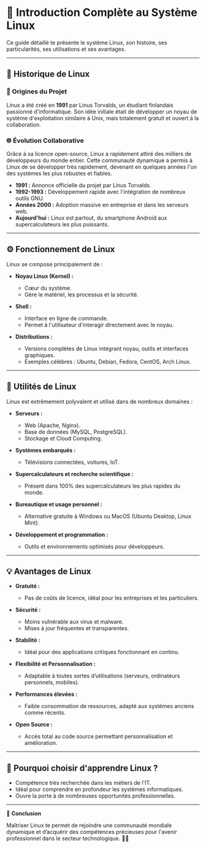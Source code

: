 # 🐧 Introduction Complète au Système Linux

Ce guide détaillé te présente le système Linux, son histoire, ses particularités, ses utilisations et ses avantages.

---

## 📖 Historique de Linux

### 🚩 Origines du Projet
Linux a été créé en **1991** par Linus Torvalds, un étudiant finlandais passionné d'informatique. Son idée initiale était de développer un noyau de système d'exploitation similaire à Unix, mais totalement gratuit et ouvert à la collaboration.

### 🌐 Évolution Collaborative
Grâce à sa licence open-source, Linux a rapidement attiré des milliers de développeurs du monde entier. Cette communauté dynamique a permis à Linux de se développer très rapidement, devenant en quelques années l'un des systèmes les plus robustes et fiables.

- **1991 :** Annonce officielle du projet par Linus Torvalds.
- **1992-1993 :** Développement rapide avec l'intégration de nombreux outils GNU.
- **Années 2000 :** Adoption massive en entreprise et dans les serveurs web.
- **Aujourd'hui :** Linux est partout, du smartphone Android aux supercalculateurs les plus puissants.

---

## ⚙️ Fonctionnement de Linux

Linux se compose principalement de :

- **Noyau Linux (Kernel) :**
  - Cœur du système.
  - Gère le matériel, les processus et la sécurité.

- **Shell :**
  - Interface en ligne de commande.
  - Permet à l'utilisateur d'interagir directement avec le noyau.

- **Distributions :**
  - Versions complètes de Linux intégrant noyau, outils et interfaces graphiques.
  - Exemples célèbres : Ubuntu, Debian, Fedora, CentOS, Arch Linux.

---

## 🎯 Utilités de Linux

Linux est extrêmement polyvalent et utilisé dans de nombreux domaines :

- **Serveurs :**
  - Web (Apache, Nginx).
  - Base de données (MySQL, PostgreSQL).
  - Stockage et Cloud Computing.

- **Systèmes embarqués :**
  - Télévisions connectées, voitures, IoT.

- **Supercalculateurs et recherche scientifique :**
  - Présent dans 100% des supercalculateurs les plus rapides du monde.

- **Bureautique et usage personnel :**
  - Alternative gratuite à Windows ou MacOS (Ubuntu Desktop, Linux Mint).

- **Développement et programmation :**
  - Outils et environnements optimisés pour développeurs.

---

## 💡 Avantages de Linux

- **Gratuité :**
  - Pas de coûts de licence, idéal pour les entreprises et les particuliers.

- **Sécurité :**
  - Moins vulnérable aux virus et malware.
  - Mises à jour fréquentes et transparentes.

- **Stabilité :**
  - Idéal pour des applications critiques fonctionnant en continu.

- **Flexibilité et Personnalisation :**
  - Adaptable à toutes sortes d’utilisations (serveurs, ordinateurs personnels, mobiles).

- **Performances élevées :**
  - Faible consommation de ressources, adapté aux systèmes anciens comme récents.

- **Open Source :**
  - Accès total au code source permettant personnalisation et amélioration.

---

## 🚀 Pourquoi choisir d'apprendre Linux ?

- Compétence très recherchée dans les métiers de l'IT.
- Idéal pour comprendre en profondeur les systèmes informatiques.
- Ouvre la porte à de nombreuses opportunités professionnelles.

---

🎯 **Conclusion**

Maîtriser Linux te permet de rejoindre une communauté mondiale dynamique et d’acquérir des compétences précieuses pour l'avenir professionnel dans le secteur technologique. 🚀🐧

